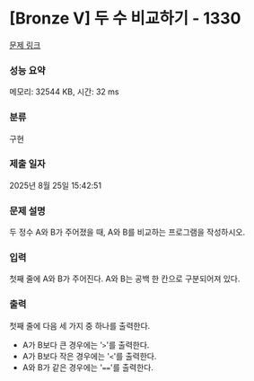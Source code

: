 # [Bronze V] 두 수 비교하기 - 1330 

[문제 링크](https://www.acmicpc.net/problem/1330) 

### 성능 요약

메모리: 32544 KB, 시간: 32 ms

### 분류

구현

### 제출 일자

2025년 8월 25일 15:42:51

### 문제 설명

<p style="user-select: auto !important;">두 정수 A와 B가 주어졌을 때, A와 B를 비교하는 프로그램을 작성하시오.</p>

### 입력 

 <p style="user-select: auto !important;">첫째 줄에 A와 B가 주어진다. A와 B는 공백 한 칸으로 구분되어져 있다.</p>

### 출력 

 <p style="user-select: auto !important;">첫째 줄에 다음 세 가지 중 하나를 출력한다.</p>

<ul style="user-select: auto !important;">
	<li style="user-select: auto !important;">A가 B보다 큰 경우에는 '<code style="user-select: auto !important;">></code>'를 출력한다.</li>
	<li style="user-select: auto !important;">A가 B보다 작은 경우에는 '<code style="user-select: auto !important;"><</code>'를 출력한다.</li>
	<li style="user-select: auto !important;">A와 B가 같은 경우에는 '<code style="user-select: auto !important;">==</code>'를 출력한다.</li>
</ul>

